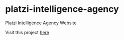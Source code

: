 # platzi-intelligence-agency
Platzi Intelligence Agency Website

Visit this project [here](https://felipesalda.github.io/cia_scraper/)
